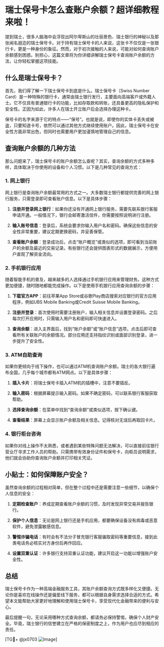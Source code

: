 # 瑞士保号卡怎么查账户余额？超详细教程来啦！

提到瑞士，很多人脑海中会浮现出阿尔卑斯山的壮丽景色、瑞士银行的神秘以及那张闻名遐迩的瑞士保号卡。对于持有瑞士保号卡的人来说，这张卡不仅仅是一张银行卡，更是一种身份的象征。然而，对于初次接触的人来说，可能对如何查询账户余额感到困惑。别担心，这篇文章将为你详细讲解瑞士保号卡查询账户余额的方法，让你轻松掌握这项技能。

## 什么是瑞士保号卡？

首先，我们得了解一下瑞士保号卡到底是什么。瑞士保号卡（Swiss Number Card）是一种特殊的银行卡，通常由瑞士银行发行，主要面向高端客户或外籍人士。它不仅具有普通银行卡的功能，比如存取款和转账，还具备更高的隐私保护和安全性。正因为如此，许多人在瑞士开立账户后会选择办理这种卡。

保号卡的名字来源于它的特点——“保号”。也就是说，即使你的实体卡丢失或被盗，只要知道卡号，依然可以通过其他方式继续使用账户。因此，瑞士保号卡在安全性方面非常出色，但同时也需要用户更加谨慎地管理自己的信息。

## 查询账户余额的几种方法

那么问题来了，瑞士保号卡的账户余额怎么查呢？其实，查询余额的方式多种多样，具体取决于你使用的设备和个人习惯。以下是几种常见的查询方式：

### 1. 网上银行

网上银行是查询账户余额最常用的方式之一。大多数瑞士银行都提供完善的网上银行服务，只需登录即可查看账户信息。以下是具体步骤：

1. **注册并登录网上银行**：如果你还没有开通网上银行服务，需要先联系银行客服申请开通。一般情况下，银行会邮寄激活信件，你需要按照说明进行注册。
   
2. **输入账号信息**：登录后，系统会要求你输入用户名和密码。确保这些信息的安全性非常重要，建议定期更换密码，并妥善保管。

3. **查看账户余额**：登录成功后，点击“账户概览”或类似的选项，即可看到当前账户的余额及最近的交易记录。有些银行还会提供图表形式的数据展示，方便用户直观了解资金流向。

### 2. 手机银行应用

随着智能手机的普及，越来越多的人选择通过手机银行应用来管理财务。这种方式更加便捷，随时随地都能完成操作。以下是使用手机银行应用查询余额的步骤：

1. **下载官方APP**：前往苹果App Store或谷歌Play商店搜索对应银行的官方应用程序，例如UBS Mobile Banking或Credit Suisse Mobile Banking。

2. **注册并登录**：首次使用时需要注册账户，输入相关信息并设置登录密码。之后每次打开应用时，只需输入用户名和密码即可快速进入。

3. **查询余额**：进入主界面后，找到“账户余额”或“账户信息”选项，点击后即可查看所有关联账户的余额情况。部分应用还支持指纹识别或面部识别登录，进一步提升了安全性。

### 3. ATM自助查询

如果你更倾向于线下操作，也可以通过ATM机查询账户余额。瑞士的各大银行遍布全国，几乎每个城市都有ATM网点。以下是具体步骤：

1. **插入卡片**：将瑞士保号卡插入ATM机的插槽中，注意不要插反。

2. **输入密码**：根据屏幕提示输入密码。如果不确定密码，可以联系银行客服获取帮助。

3. **选择查询余额**：在菜单中找到“查询余额”或类似选项，按下确认键。

4. **查看结果**：屏幕上会显示账户余额及相关信息。记得核对无误后再取回卡片。

### 4. 银行柜台咨询

如果你对线上操作不太熟悉，或者遇到某些特殊问题无法解决，可以直接前往银行营业厅寻求工作人员的帮助。只需携带有效身份证件和保号卡，向柜员说明需求，他们就会协助你查询账户余额并打印相关凭证。

## 小贴士：如何保障账户安全？

虽然查询余额的过程相对简单，但在整个过程中还是需要注意一些细节，以确保个人信息的安全：

1. **定期检查账户**：养成定期查看账户余额的习惯，及时发现异常交易并报告银行。

2. **保护个人信息**：无论是网上银行还是手机应用，都要确保设备没有病毒或恶意软件，避免泄露敏感信息。

3. **警惕诈骗电话**：有时会有不法分子冒充银行客服骗取密码等重要信息，接到此类电话务必核实对方身份后再作回应。

4. **设置双重认证**：许多银行支持双重认证功能，建议开启这一功能以增强账户安全性。

## 总结

瑞士保号卡作为一种高端金融服务工具，其账户余额查询方式既多样化又便捷。无论你是喜欢在线操作还是偏爱线下服务，都可以根据自身需求选择合适的方式。希望本文能帮助大家更好地理解和使用瑞士保号卡，享受现代化金融带来的便利与安心。

最后提醒一句，无论采用哪种方式查询余额，都请务必保持警惕，确保个人财产安全。毕竟，瑞士银行的信誉建立在严格的保密制度之上，作为用户也应尽到相应的责任。

[TG💪+ @jx0703 ![Image](https://github.com/user-attachments/assets/dbca1d08-cadb-493c-b0ec-ad6f7a83f270)]